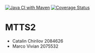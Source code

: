 [![Java CI with Maven](https://github.com/DragonJoester/MTTS2/actions/workflows/maven.yml/badge.svg)](https://github.com/DragonJoester/MTTS2/actions/workflows/maven.yml)
[![Coverage Status](https://coveralls.io/repos/github/DragonJoester/MTTS2/badge.svg?branch=main)](https://coveralls.io/github/DragonJoester/MTTS2?branch=main)
# MTTS2
- Catalin Chirilov 2084626
- Marco Vivian 2075532
